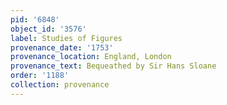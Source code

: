 ```yaml
---
pid: '6848'
object_id: '3576'
label: Studies of Figures
provenance_date: '1753'
provenance_location: England, London
provenance_text: Bequeathed by Sir Hans Sloane
order: '1188'
collection: provenance
---
```

